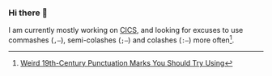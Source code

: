 ### Hi there 👋

I am currently mostly working on [CICS](https://en.wikipedia.org/wiki/CICS), and looking for excuses to use commashes (`,—`), semi-colashes (`;—`) and colashes (`:—`) more often[^1].

[^1]: [Weird 19th-Century Punctuation Marks You Should Try Using](https://clivethompson.medium.com/weird-19th-century-punctuation-marks-you-should-try-using-49d2e2516e5e)

<!--
**jt-nti/jt-nti** is a ✨ _special_ ✨ repository because its `README.md` (this file) appears on your GitHub profile.

Here are some ideas to get you started:

- 🔭 I’m currently working on ...
- 🌱 I’m currently learning ...
- 👯 I’m looking to collaborate on ...
- 🤔 I’m looking for help with ...
- 💬 Ask me about ...
- 📫 How to reach me: ...
- 😄 Pronouns: ...
- ⚡ Fun fact: ...
-->
